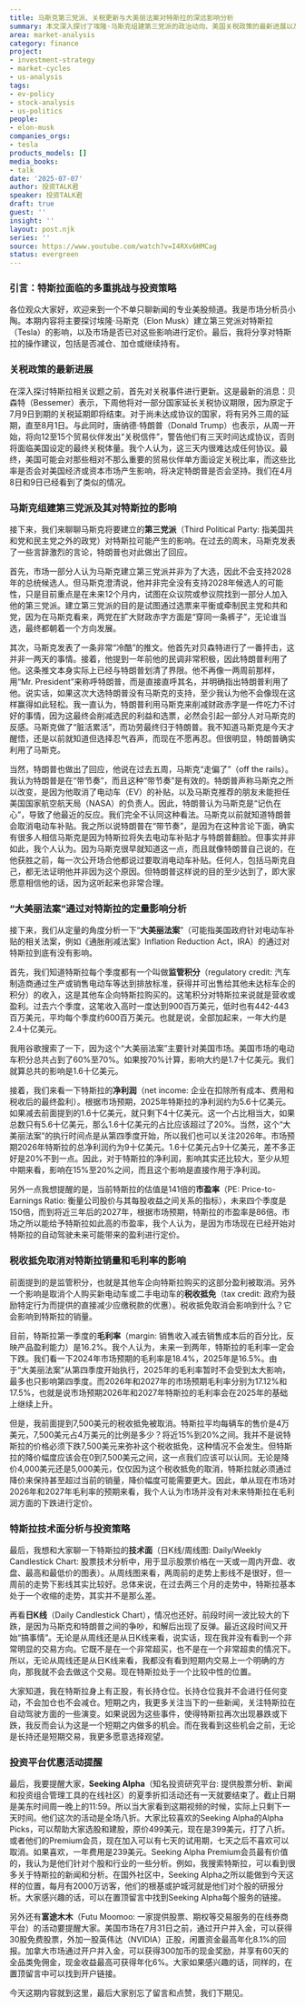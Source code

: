 ```yaml
---
title: 马斯克第三党派、关税更新与大美丽法案对特斯拉的深远影响分析
summary: 本文深入探讨了埃隆·马斯克组建第三党派的政治动向、美国关税政策的最新进展以及“大美丽法案”对特斯拉财务和销量的潜在影响。文章还结合技术面分析，提供了对特斯拉股票的投资策略建议。
area: market-analysis
category: finance
project:
- investment-strategy
- market-cycles
- us-analysis
tags:
- ev-policy
- stock-analysis
- us-politics
people:
- elon-musk
companies_orgs:
- tesla
products_models: []
media_books:
- talk
date: '2025-07-07'
author: 投资TALK君
speaker: 投资TALK君
draft: true
guest: ''
insight: ''
layout: post.njk
series: ''
source: https://www.youtube.com/watch?v=I4RXv6HMCag
status: evergreen
---
```

### 引言：特斯拉面临的多重挑战与投资策略

各位观众大家好，欢迎来到一个不单只聊新闻的专业美股频道。我是市场分析员小陶。本期内容将主要探讨埃隆·马斯克（Elon Musk）建立第三党派对特斯拉（Tesla）的影响，以及市场是否已对这些影响进行定价。最后，我将分享对特斯拉的操作建议，包括是否减仓、加仓或继续持有。

### 关税政策的最新进展

在深入探讨特斯拉相关议题之前，首先对关税事件进行更新。这是最新的消息：贝森特（Bessemer）表示，下周他将对一部分国家延长关税协议期限，因为原定于7月9日到期的关税延期即将结束。对于尚未达成协议的国家，将有另外三周的延期，直至8月1日。与此同时，唐纳德·特朗普（Donald Trump）也表示，从周一开始，将向12至15个贸易伙伴发出“关税信件”，警告他们有三天时间达成协议，否则将面临美国设定的最终关税体量。我个人认为，这三天内很难达成任何协议。最终，美国可能会对那些相对不那么重要的贸易伙伴单方面设定关税比率，而这些比率是否会对美国经济或资本市场产生影响，将决定特朗普是否会坚持。我们在4月8日和9日已经看到了类似的情况。

### 马斯克组建第三党派及其对特斯拉的影响

接下来，我们来聊聊马斯克将要建立的**第三党派**（Third Political Party: 指美国共和党和民主党之外的政党）对特斯拉可能产生的影响。在过去的周末，马斯克发表了一些言辞激烈的言论，特朗普也对此做出了回应。

首先，市场一部分人认为马斯克建立第三党派并非为了大选，因此不会支持2028年的总统候选人。但马斯克澄清说，他并非完全没有支持2028年候选人的可能性，只是目前重点是在未来12个月内，试图在众议院或参议院找到一部分人加入他的第三党派。建立第三党派的目的是试图通过选票来平衡或牵制民主党和共和党，因为在马斯克看来，两党在扩大财政赤字方面是“穿同一条裤子”，无论谁当选，最终都朝着一个方向发展。

其次，马斯克发表了一条非常“冷酷”的推文。他首先对贝森特进行了一番抨击，这并非一两天的事情。接着，他提到一年前他的民调非常积极，因此特朗普利用了他。这条推文本身实际上已经与特朗普划清了界限。他不再像一两周前那样，用“Mr. President”来称呼特朗普，而是直接直呼其名，并明确指出特朗普利用了他。说实话，如果这次大选特朗普没有马斯克的支持，至少我认为他不会像现在这样赢得如此轻松。我一直认为，特朗普利用马斯克来削减财政赤字是一件吃力不讨好的事情，因为这最终会削减选民的利益和选票，必然会引起一部分人对马斯克的反感。马斯克做了“脏活累活”，而功劳最终归于特朗普。我不知道马斯克是今天才醒悟，还是以前就知道但选择忍气吞声，而现在不愿再忍。但很明显，特朗普确实利用了马斯克。

当然，特朗普也做出了回应，他说在过去五周，马斯克“走偏了”（off the rails）。我认为特朗普是在“带节奏”，而且这种“带节奏”是有效的。特朗普声称马斯克之所以改变，是因为他取消了电动车（EV）的补贴，以及马斯克推荐的朋友未能担任美国国家航空航天局（NASA）的负责人。因此，特朗普认为马斯克是“记仇在心”，导致了他最近的反应。我们完全不认同这种看法。马斯克以前就知道特朗普会取消电动车补贴。我之所以说特朗普在“带节奏”，是因为在这种言论下面，确实有很多人相信马斯克是因为特斯拉将失去电动车补贴才与特朗普翻脸。但事实并非如此，我个人认为。因为马斯克很早就知道这一点，而且就像特朗普自己说的，在他获胜之前，每一次公开场合他都说过要取消电动车补贴。任何人，包括马斯克自己，都无法证明他并非因为这个原因。但特朗普这样说的目的至少达到了，即大家愿意相信他的话，因为这听起来也非常合理。

### “大美丽法案”通过对特斯拉的定量影响分析

接下来，我们从定量的角度分析一下“**大美丽法案**”（可能指美国政府针对电动车补贴的相关法案，例如《通胀削减法案》Inflation Reduction Act，IRA）的通过对特斯拉到底有没有影响。

首先，我们知道特斯拉每个季度都有一个叫做**监管积分**（regulatory credit: 汽车制造商通过生产或销售电动车等达到排放标准，获得并可出售给其他未达标车企的积分）的收入，这是其他车企向特斯拉购买的。这笔积分对特斯拉来说就是营收或盈利。过去六个季度，这笔收入高时一度达到900百万美元，低时也有442-443百万美元，平均每个季度约600百万美元。也就是说，全部加起来，一年大约是2.4十亿美元。

我用谷歌搜索了一下，因为这个“大美丽法案”主要针对美国市场。美国市场的电动车积分总共占到了60%至70%。如果按70%计算，影响大约是1.7十亿美元。我们就算总共的影响是1.6十亿美元。

接着，我们来看一下特斯拉的**净利润**（net income: 企业在扣除所有成本、费用和税收后的最终盈利）。根据市场预期，2025年特斯拉的净利润约为5.6十亿美元。如果减去前面提到的1.6十亿美元，就只剩下4十亿美元。这一个占比相当大，如果总数只有5.6十亿美元，那么1.6十亿美元的占比应该超过了20%。当然，这个“大美丽法案”的执行时间点是从第四季度开始，所以我们也可以关注2026年。市场预期2026年特斯拉的总净利润约为9十亿美元。1.6十亿美元占9十亿美元，差不多正好是20%不到一点。因此，对于特斯拉的净利润，影响其实还比较大，至少从短中期来看，影响在15%至20%之间，而且这个影响是直接作用于净利润。

另外一点我想提醒的是，当前特斯拉的估值是141倍的**市盈率**（PE: Price-to-Earnings Ratio: 衡量公司股价与其每股收益之间关系的指标），未来四个季度是150倍，而到将近三年后的2027年，根据市场预期，特斯拉的市盈率是86倍。市场之所以能给予特斯拉如此高的市盈率，我个人认为，是因为市场现在已经开始对特斯拉的自动驾驶未来可能带来的盈利进行定价。

### 税收抵免取消对特斯拉销量和毛利率的影响

前面提到的是监管积分，也就是其他车企向特斯拉购买的这部分盈利被取消。另外一个影响是取消个人购买新电动车或二手电动车的**税收抵免**（tax credit: 政府为鼓励特定行为而提供的直接减少应缴税款的优惠）。税收抵免取消会影响到什么？它会影响到特斯拉的销量。

目前，特斯拉第一季度的**毛利率**（margin: 销售收入减去销售成本后的百分比，反映产品盈利能力）是16.2%。我个人认为，未来一到两年，特斯拉的毛利率一定会下跌。我们看一下2024年市场预期的毛利率是18.4%，2025年是16.5%。由于“大美丽法案”从第四季度开始执行，2025年的毛利率暂时不会受到太大影响，最多也只影响第四季度。而2026年和2027年的市场预期毛利率分别为17.12%和17.5%，也就是说市场预期2026年和2027年特斯拉的毛利率会在2025年的基础上继续上升。

但是，我前面提到7,500美元的税收抵免被取消。特斯拉平均每辆车的售价是4万美元，7,500美元占4万美元的比例是多少？将近15%到20%之间。我并不是说特斯拉的价格必须下跌7,500美元来弥补这个税收抵免，这种情况不会发生。但特斯拉的降价幅度应该会在0到7,500美元之间，这一点我们应该可以认同。无论是降价4,000美元还是5,000美元，仅仅因为这个税收抵免的取消，特斯拉就必须通过降价来保持甚至超过当前的销量，降价幅度可能需要更大。因此，单从现在市场对2026年和2027年毛利率的预期来看，我个人认为市场并没有对未来特斯拉在毛利润方面的下跌进行定价。

### 特斯拉技术面分析与投资策略

最后，我想和大家聊一下特斯拉的**技术面**（日K线/周线图: Daily/Weekly Candlestick Chart: 股票技术分析中，用于显示股票价格在一天或一周内开盘、收盘、最高和最低价的图表）。从周线图来看，两周前的走势上影线不是很好，但一周前的走势下影线其实比较好。总体来说，在过去两三个月的走势中，特斯拉基本处于一个收缩的走势，其实并不是那么差。

再看**日K线**（Daily Candlestick Chart），情况也还好。前段时间一波比较大的下跌，是因为马斯克和特朗普之间的争吵，和解后出现了反弹。最近这段时间又开始“搞事情”。无论是从周线还是从日K线来看，说实话，现在我并没有看到一个非常明显的交易方向。它既不是在一个非常超买，也不是在一个非常超卖的情况下。所以，无论从周线还是从日K线来看，我都没有看到短期内交易上一个明确的方向，那我就不会去做这个交易。现在特斯拉处于一个比较中性的位置。

大家知道，我在特斯拉身上有正股，有长持仓位。长持仓位我并不会进行任何变动，不会加仓也不会减仓。短期之内，我更多关注当下的一些新闻，关注特斯拉在自动驾驶方面的一些演变。如果说因为这些事件，使得特斯拉再次出现暴跌或下跌，我反而会认为这是一个短期之内做多的机会。而在我看到这些机会之前，无论是长持还是短期交易，我更多愿意选择观望。

### 投资平台优惠活动提醒

最后，我要提醒大家，**Seeking Alpha**（知名投资研究平台: 提供股票分析、新闻和投资组合管理工具的在线社区）的夏季折扣活动还有一天就要结束了。截止日期是美东时间周一晚上的11:59。所以当大家看到这期视频的时候，实际上只剩下一天时间。他们这次的活动是全场八折。大家比较喜欢的Seeking Alpha的Alpha Picks，可以帮助大家选股和建股，原价499美元，现在是399美元，打了八折。或者他们的Premium会员，现在加入可以有七天的试用期，七天之后不喜欢可以取消。如果喜欢，一年费用是239美元。Seeking Alpha Premium会员最有价值的，我认为是他们针对个股和行业的一些分析。例如，我搜索特斯拉，可以看到很多关于特斯拉的新闻和分析。在国外社区中，Seeking Alpha之所以能做到今天这样的位置，每月有2000万访客，他们的根基或护城河就是他们对个股的研报分析。大家感兴趣的话，可以在置顶留言中找到Seeking Alpha每个服务的链接。

另外还有**富途木木**（Futu Moomoo: 一家提供股票、期权等交易服务的在线券商平台）的活动要提醒大家。美国市场在7月31日之前，通过开户并入金，可以获得30股免费股票，外加一股英伟达（NVIDIA）正股，闲置资金最高年化8.1%的回报。加拿大市场通过开户并入金，可以获得300加币的现金奖励，并享有60天的全品类免佣金，现金收益最高可获得年化6%。大家如果感兴趣的话，同样的，在置顶留言中可以找到开户链接。

今天这期内容就到这里，最后大家别忘了留言和点赞，我们下期见。